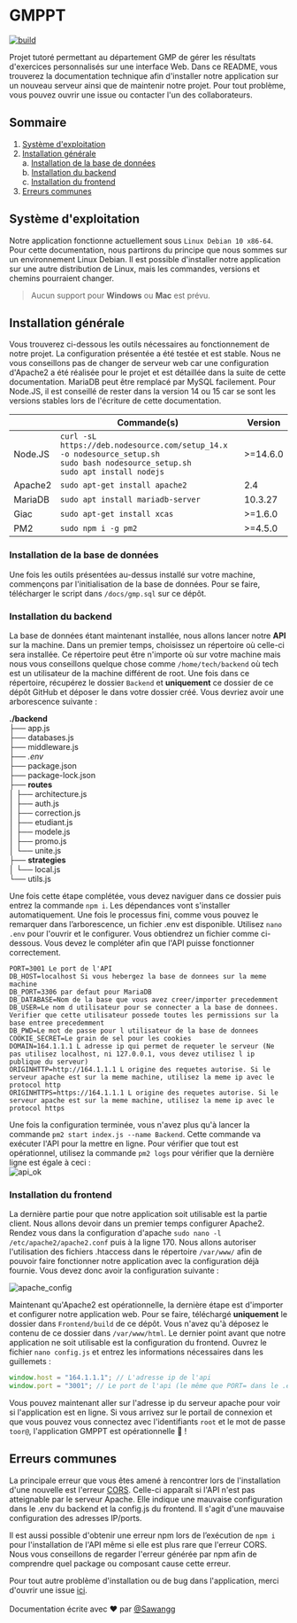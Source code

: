 # GMPPT
[![build](https://github.com/Sawangg/GMPPT/actions/workflows/node.js.yml/badge.svg)](https://github.com/Sawangg/GMPPT/actions/workflows/node.js.yml)

Projet tutoré permettant au département GMP de gérer les résultats d'exercices personnalisés sur une interface Web. Dans ce README, vous trouverez la documentation technique afin d'installer notre application sur un nouveau serveur ainsi que de maintenir notre projet. Pour tout problème, vous pouvez ouvrir une issue ou contacter l'un des collaborateurs.

## Sommaire

 1. [Système d'exploitation](#os)<br/>
 2. [Installation générale](#installation)<br/>
  a. [Installation de la base de données](#installationBD)<br/>
  b. [Installation du backend](#installationBack)<br/>
  c. [Installation du frontend](#installationFront)<br/>
 4. [Erreurs communes](#erreursCommunes)<br/>

## Système d'exploitation <a id="os"/>

Notre application fonctionne actuellement sous `Linux Debian 10 x86-64`. Pour cette documentation, nous partirons du principe que nous sommes sur un environnement Linux Debian. Il est possible d'installer notre application sur une autre distribution de Linux, mais les commandes, versions et chemins pourraient changer. 
> Aucun support pour **Windows** ou **Mac** est prévu.

## Installation générale <a id="installation"/>

Vous trouverez ci-dessous les outils nécessaires au fonctionnement de notre projet. La configuration présentée a été testée et est stable. Nous ne vous conseillons pas de changer de serveur web car une configuration d'Apache2 a été réalisée pour le projet et est détaillée dans la suite de cette documentation. MariaDB peut être remplacé par MySQL facilement. Pour Node.JS, il est conseillé de rester dans la version 14 ou 15 car se sont les versions stables lors de l'écriture de cette documentation.

|        |Commande(s)                      |Version    |
|--------|---------------------------------|-----------|
|Node.JS |`curl -sL https://deb.nodesource.com/setup_14.x -o nodesource_setup.sh` <br/>`sudo bash nodesource_setup.sh` <br/>`sudo apt install nodejs`|>=14.6.0|             
|Apache2 |`sudo apt-get install apache2`   |2.4        |
|MariaDB |`sudo apt install mariadb-server`|10.3.27    |
|Giac    |`sudo apt-get install xcas`      |>=1.6.0    |
|PM2     |`sudo npm i -g pm2`		   |>=4.5.0    |

### Installation de la base de données <a id="installationBD"/>

Une fois les outils présentées au-dessus installé sur votre machine, commençons par l'initialisation de la base de données. Pour se faire, télécharger le script dans `/docs/gmp.sql` sur ce dépôt.

### Installation du backend <a id="installationBack"/>

La base de données étant maintenant installée, nous allons lancer notre **API** sur la machine. Dans un premier temps, choisissez un répertoire où celle-ci sera installée. Ce répertoire peut être n'importe où sur votre machine mais nous vous conseillons quelque chose comme `/home/tech/backend` où tech est un utilisateur de la machine différent de root. Une fois dans ce répertoire, récupérez le dossier `Backend` et **uniquement** ce dossier de ce dépôt GitHub et déposer le dans votre dossier créé. Vous devriez avoir une arborescence suivante : 

**./backend**<br/>
├── app.js<br/>
├── databases.js<br/>
├── middleware.js<br/>
├── *.env*<br/>
├── package.json<br/>
├── package-lock.json<br/>
├── **routes**<br/>
│   ├── architecture.js<br/>
│   ├── auth.js<br/>
│   ├── correction.js<br/>
│   ├── etudiant.js<br/>
│   ├── modele.js<br/>
│   ├── promo.js<br/>
│   └── unite.js<br/>
├── **strategies**<br/>
│   └── local.js<br/>
└── utils.js<br/>

Une fois cette étape complétée, vous devez naviguer dans ce dossier puis entrez la commande `npm i`.
Les dépendances vont s'installer automatiquement. Une fois le processus fini, comme vous pouvez le remarquer dans l’arborescence, un fichier .env est disponible. Utilisez `nano .env` pour l'ouvrir et le configurer. Vous obtiendrez un fichier comme ci-dessous. Vous devez le compléter afin que l'API puisse fonctionner correctement. 
```
PORT=3001 Le port de l'API
DB_HOST=localhost Si vous hebergez la base de donnees sur la meme machine 
DB_PORT=3306 par defaut pour MariaDB 
DB_DATABASE=Nom de la base que vous avez creer/importer precedemment 
DB_USER=Le nom d utilisateur pour se connecter a la base de donnees. Verifier que cette utilisateur possede toutes les permissions sur la base entree precedemment 
DB_PWD=Le mot de passe pour l utilisateur de la base de donnees 
COOKIE_SECRET=Le grain de sel pour les cookies 
DOMAIN=164.1.1.1 L adresse ip qui permet de requeter le serveur (Ne pas utilisez localhost, ni 127.0.0.1, vous devez utilisez l ip publique du serveur) 
ORIGINHTTP=http://164.1.1.1 L origine des requetes autorise. Si le serveur apache est sur la meme machine, utilisez la meme ip avec le protocol http 
ORIGINHTTPS=https://164.1.1.1 L origine des requetes autorise. Si le serveur apache est sur la meme machine, utilisez la meme ip avec le protocol https
```

Une fois la configuration terminée, vous n'avez plus qu'à lancer la commande `pm2 start index.js --name Backend`. Cette commande va exécuter l'API pour la mettre en ligne. Pour vérifier que tout est opérationnel, utilisez la commande `pm2 logs` pour vérifier que la dernière ligne est égale à ceci : <br/>
![api_ok](/docs/assets/api_ok.png?raw=true)

### Installation du frontend <a id="installationFront"/>

La dernière partie pour que notre application soit utilisable est la partie client. Nous allons devoir dans un premier temps configurer Apache2. Rendez vous dans la configuration d'apache `sudo nano -l /etc/apache2/apache2.conf` puis à la ligne 170. Nous allons autoriser l'utilisation des fichiers .htaccess dans le répertoire `/var/www/` afin de pouvoir faire fonctionner notre application avec la configuration déjà fournie. Vous devez donc avoir la configuration suivante : <br/>

![apache_config](/docs/assets/apache_config.png?raw=true)

Maintenant qu'Apache2 est opérationnelle, la dernière étape est d'importer et configurer notre application web. Pour se faire, téléchargé **uniquement** le dossier dans `Frontend/build` de ce dépôt. Vous n'avez qu'à déposez le contenu de ce dossier dans `/var/www/html`. Le dernier point avant que notre application ne soit utilisable est la configuration du frontend. Ouvrez le fichier `nano config.js` et entrez les informations nécessaires dans les guillemets :
```js
window.host = "164.1.1.1"; // L'adresse ip de l'api
window.port = "3001"; // Le port de l'api (le même que PORT= dans le .env)
```
Vous pouvez maintenant aller sur l'adresse ip du serveur apache pour voir si l'application est en ligne. Si vous arrivez sur le portail de connexion et que vous pouvez vous connectez avec l'identifiants `root` et le mot de passe `toor@`, l'application GMPPT est opérationnelle 🎉 !

## Erreurs communes <a id="erreursCommunes"/>

La principale erreur que vous êtes amené à rencontrer lors de l'installation d'une nouvelle est l'erreur <a href ="https://developer.mozilla.org/en-US/docs/Web/HTTP/CORS/Errors" target="_blank"  rel="noreferrer">CORS</a>.
Celle-ci apparaît si l'API n'est pas atteignable par le serveur Apache. Elle indique une mauvaise configuration dans le .env du backend et la config.js du frontend. Il s'agit d'une mauvaise configuration des adresses IP/ports. 

Il est aussi possible d'obtenir une erreur npm lors de l’exécution de `npm i` pour l'installation de l'API même si elle est plus rare que l'erreur CORS. Nous vous conseillons de regarder l'erreur générée par npm afin de comprendre quel package ou composant cause cette erreur.

Pour tout autre problème d'installation ou de bug dans l'application, merci d'ouvrir une issue <a href="https://github.com/Sawangg/GMPPT/issues" target="_blank" rel="noreferrer">ici</a>.
<br/>
<br/>
Documentation écrite avec ❤️ par <a href ="https://github.com/Sawangg" target="_blank"  rel="noreferrer">@Sawangg</a>
